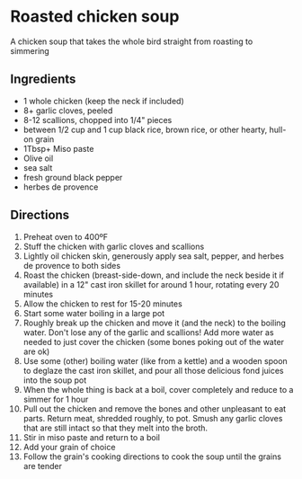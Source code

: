 # Roasted chicken soup

A chicken soup that takes the whole bird straight from roasting to simmering

## Ingredients

* 1 whole chicken (keep the neck if included)
* 8+ garlic cloves, peeled
* 8-12 scallions, chopped into 1/4" pieces
* between 1/2 cup and 1 cup black rice, brown rice, or other hearty, hull-on grain
* 1Tbsp+ Miso paste
* Olive oil
* sea salt
* fresh ground black pepper
* herbes de provence

## Directions

1. Preheat oven to 400ºF
2. Stuff the chicken with garlic cloves and scallions
3. Lightly oil chicken skin, generously apply sea salt, pepper, and herbes de provence to both sides
4. Roast the chicken (breast-side-down, and include the neck beside it if available) in a 12" cast iron skillet for around 1 hour, rotating every 20 minutes
5. Allow the chicken to rest for 15-20 minutes
6. Start some water boiling in a large pot
7. Roughly break up the chicken and move it (and the neck) to the boiling water. Don't lose any of the garlic and scallions! Add more water as needed to just cover the chicken (some bones poking out of the water are ok)
8. Use some (other) boiling water (like from a kettle) and a wooden spoon to deglaze the cast iron skillet, and pour all those delicious fond juices into the soup pot
9. When the whole thing is back at a boil, cover completely and reduce to a simmer for 1 hour
10. Pull out the chicken and remove the bones and other unpleasant to eat parts. Return meat, shredded roughly, to pot. Smush any garlic cloves that are still intact so that they melt into the broth.
11. Stir in miso paste and return to a boil
12. Add your grain of choice
13. Follow the grain's cooking directions to cook the soup until the grains are tender
